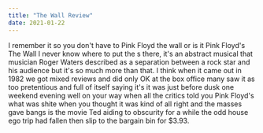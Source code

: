 ```yaml
---
title: "The Wall Review"
date: 2021-01-22
---
```

I remember it so you don't have to Pink Floyd the wall or is it Pink Floyd's The Wall I never know where to put the s there, it's an abstract musical that musician
Roger Waters described as a separation between a rock star and his audience but it's so much more than that. I think when it came out in 1982 we got mixed reviews
and did only OK at the box office many saw it as too pretentious and full of itself saying it's it was just before dusk one weekend evening well on your way when all
the critics told you Pink Floyd's what was shite when you thought it was kind of all right and the masses gave bangs is the movie Ted aiding to
obscurity for a while the odd house ego trip had fallen then slip to the bargain bin for $3.93.
